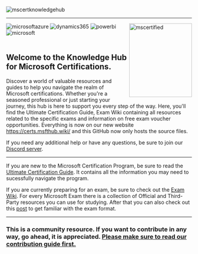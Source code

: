 <br>
<img src="/public/mscertguide.png"  alt="mscertknowledgehub" align="left" /><br>

---

<img src="/src/assets/all.svg" width="170" height="200" alt="mscertified" align="right" /><a target="_blank"><img alt='microsoftazure' src='https://img.shields.io/badge/Azure-100000?style=for-the-badge&logo=microsoftazure&logoColor=white&labelColor=0078D4&color=212221'/></a> <a target="_blank"><img alt='dynamics365' src='https://img.shields.io/badge/D365-100000?style=for-the-badge&logo=dynamics365&logoColor=white&labelColor=0B53CE&color=212221'/></a> <a  target="_blank"><img alt='powerbi' src='https://img.shields.io/badge/Power_Platform-100000?style=for-the-badge&logo=powerbi&logoColor=white&labelColor=F2C811&color=212221'/></a> <a  target="_blank"><img alt='microsoft' src='https://img.shields.io/badge/M365_& SCI-100000?style=for-the-badge&logo=microsoft&logoColor=white&labelColor=5E5E5E&color=212221'/></a>
<br>
<br>

## Welcome to the Knowledge Hub for Microsoft Certifications.


Discover a world of valuable resources and guides to help you navigate the realm of Microsoft certifications. Whether you're a seasoned professional or just starting your journey, this hub is here to support you every step of the way. Here, you'll find the Ultimate Certification Guide, Exam Wiki containing all resources related to the specific exams and information on free exam voucher opportunities. Everything is now on our new website https://certs.msfthub.wiki/ and this GitHub now only hosts the source files.

If you need any additional help or have any questions, be sure to join our [Discord server](https://discord.gg/microsoft-certification-study-group-676990910176821270).

---
If you are new to the Microsoft Certification Program, be sure to read the [Ultimate Certification Guide](https://certs.msfthub.wiki/guide/introduction/). It contains all the information you may need to sucessfully navigate the program.

If you are currently preparing for an exam, be sure to check out the [Exam Wiki](https://certs.msfthub.wiki/wiki/). For every Microsoft Exam there is a collection of Official and Third-Party resources you can use for studying. After that you can also check out this [post](https://certs.msfthub.wiki/guide/takingtheexams/) to get familiar with the exam format.

---

### This is a community resource. If you want to contribute in any way, go ahead, it is appreciated. [Please make sure to read our contribution guide first.](http://certs.msfthub.wiki/contributing)